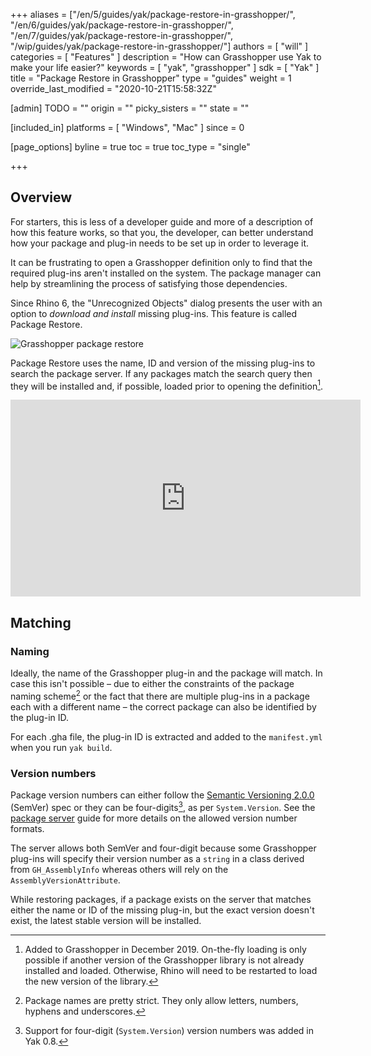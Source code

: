 +++
aliases = ["/en/5/guides/yak/package-restore-in-grasshopper/", "/en/6/guides/yak/package-restore-in-grasshopper/", "/en/7/guides/yak/package-restore-in-grasshopper/", "/wip/guides/yak/package-restore-in-grasshopper/"]
authors = [ "will" ]
categories = [ "Features" ]
description = "How can Grasshopper use Yak to make your life easier?"
keywords = [ "yak", "grasshopper" ]
sdk = [ "Yak" ]
title = "Package Restore in Grasshopper"
type = "guides"
weight = 1
override_last_modified = "2020-10-21T15:58:32Z"

[admin]
TODO = ""
origin = ""
picky_sisters = ""
state = ""

[included_in]
platforms = [ "Windows", "Mac" ]
since = 0

[page_options]
byline = true
toc = true
toc_type = "single"

+++

## Overview

For starters, this is less of a developer guide and more of a description of how
this feature works, so that you, the developer, can better understand how your
package and plug-in needs to be set up in order to leverage it.

It can be frustrating to open a Grasshopper definition only to find that the
required plug-ins aren't installed on the system. The package manager can help by streamlining
the process of satisfying those dependencies.

Since Rhino 6, the "Unrecognized Objects" dialog presents the user with an option to _download and install_ missing plug-ins. This feature is called Package Restore.

![Grasshopper package restore](/images/yak-gh-restore.gif)

Package Restore uses the name, ID and version of the missing plug-ins to search the package server. If any packages match the search query
then they will be installed and, if possible, loaded prior to opening the definition[^3].

<iframe width="560" height="315" src="https://www.youtube.com/embed/MsjRdRtHW08" frameborder="0" allow="accelerometer; autoplay; encrypted-media; gyroscope; picture-in-picture" allowfullscreen></iframe>

## Matching

### Naming

Ideally, the name of the Grasshopper plug-in and the package will match. In case this isn't possible – due to either the constraints of the package naming scheme[^1] or the fact that there are multiple plug-ins in a package each with a different name – the correct package can also be identified by the plug-in ID.

For each .gha file, the plug-in ID is extracted and added to the `manifest.yml` when you run `yak build`.

### Version numbers

Package version numbers can either follow the [Semantic Versioning 2.0.0](https://semver.org) (SemVer) spec or they can be four-digits[^2], as per `System.Version`. See the [package server](../the-package-server) guide for more details on the allowed version number formats.

The server allows both SemVer and four-digit because some Grasshopper plug-ins will specify their version number as a `string` in a class derived from `GH_AssemblyInfo` whereas others will rely on the `AssemblyVersionAttribute`.

While restoring packages, if a package exists on the server that matches either the name or ID of the missing plug-in, but the exact version doesn't exist, the latest stable version will be installed.

[^1]: Package names are pretty strict. They only allow letters, numbers, hyphens and underscores.
[^2]: Support for four-digit (`System.Version`) version numbers was added in Yak 0.8.
[^3]: Added to Grasshopper in December 2019. On-the-fly loading is only possible if another version of the Grasshopper library is not already installed and loaded. Otherwise, Rhino will need to be restarted to load the new version of the library.
